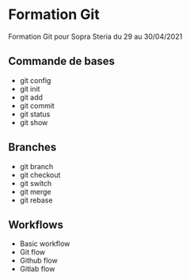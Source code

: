 # Formation Git

Formation Git pour Sopra Steria du 29 au 30/04/2021

## Commande de bases

* git config
* git init
* git add
* git commit
* git status
* git show

## Branches

* git branch
* git checkout
* git switch
* git merge
* git rebase

## Workflows

* Basic workflow
* Git flow
* Github flow
* Gitlab flow
